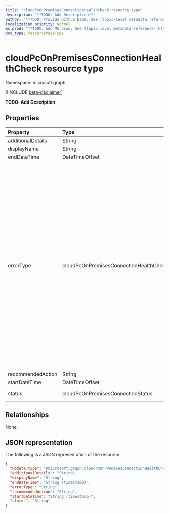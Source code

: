 ```yaml
---
title: "cloudPcOnPremisesConnectionHealthCheck resource type"
description: "**TODO: Add Description**"
author: "**TODO: Provide Github Name. See [topic-level metadata reference](https://msgo.azurewebsites.net/add/document/guidelines/metadata.html#topic-level-metadata)**"
localization_priority: Normal
ms.prod: "**TODO: Add MS prod. See [topic-level metadata reference](https://msgo.azurewebsites.net/add/document/guidelines/metadata.html#topic-level-metadata)**"
doc_type: resourcePageType
---
```


# cloudPcOnPremisesConnectionHealthCheck resource type

Namespace: microsoft.graph

[!INCLUDE [beta-disclaimer](../../includes/beta-disclaimer.md)]

**TODO: Add Description**

## Properties
|Property|Type|Description|
|:---|:---|:---|
|additionalDetails|String|**TODO: Add Description**|
|displayName|String|**TODO: Add Description**|
|endDateTime|DateTimeOffset|**TODO: Add Description**|
|errorType|cloudPcOnPremisesConnectionHealthCheckErrorType|**TODO: Add Description**. Possible values are: `dnsCheckFqdnNotFound`, `dnsCheckUnknownError`, `adJoinCheckFqdnNotFound`, `adJoinCheckIncorrectCredentials`, `adJoinCheckOrganizationalUnitNotFound`, `adJoinCheckOrganizationalUnitIncorrectFormat`, `adJoinCheckComputerObjectAlreadyExists`, `adJoinCheckAccessDenied`, `adJoinCheckUnknownError`, `endpointConnectivityCheckCloudPcUrlNotAllowListed`, `endpointConnectivityCheckWVDUrlNotAllowListed`, `endpointConnectivityCheckIntuneUrlNotAllowListed`, `endpointConnectivityCheckUnknownError`, `azureAdDeviceSyncCheckDeviceNotFound`, `azureAdDeviceSyncCheckLongSyncCircle`, `azureAdDeviceSyncCheckUnknownError`, `resourceAvailabilityCheckNoSubnetIP`, `resourceAvailabilityCheckSubscriptionDisabled`, `resourceAvailabilityCheckAzurePolicyViolation`, `resourceAvailabilityCheckSubscriptionNotFound`, `resourceAvailabilityCheckSubscriptionTransferred`, `resourceAvailabilityCheckGeneralSubscriptionError`, `resourceAvailabilityCheckUnsupportedVNetRegion`, `resourceAvailabilityCheckUnknownError`, `permissionCheckNoSubscriptionReaderRole`, `permissionCheckNoResourceGroupOwnerRole`, `permissionCheckNoVNetContributorRole`, `permissionCheckNoResourceGroupNetworkContributorRole`, `permissionCheckUnknownError`, `internalServerErrorDeploymentCanceled`, `internalServerErrorAllocateResourceFailed`, `internalServerErrorVMDeploymentTimeout`, `internalServerErrorUnableToRunDscScript`, `internalServerUnknownError`.|
|recommendedAction|String|**TODO: Add Description**|
|startDateTime|DateTimeOffset|**TODO: Add Description**|
|status|cloudPcOnPremisesConnectionStatus|**TODO: Add Description**. Possible values are: `pending`, `running`, `passed`, `failed`, `warning`, `unknownFutureValue`.|

## Relationships
None.

## JSON representation
The following is a JSON representation of the resource.
<!-- {
  "blockType": "resource",
  "@odata.type": "microsoft.graph.cloudPcOnPremisesConnectionHealthCheck"
}
-->
``` json
{
  "@odata.type": "#microsoft.graph.cloudPcOnPremisesConnectionHealthCheck",
  "additionalDetails": "String",
  "displayName": "String",
  "endDateTime": "String (timestamp)",
  "errorType": "String",
  "recommendedAction": "String",
  "startDateTime": "String (timestamp)",
  "status": "String"
}
```

